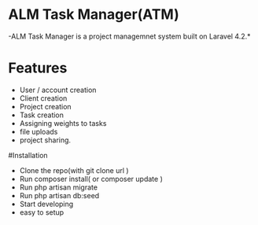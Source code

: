# ALM Task Manager(ATM)

-ALM Task Manager is a project managemnet system built on Laravel 4.2.*

# Features
  - User / account creation
  - Client creation
  - Project creation
  - Task creation 
  - Assigning weights to tasks
  - file uploads
  - project sharing.




#Installation
-   Clone the repo(with git clone url  )
-   Run composer install( or composer update  )
-   Run php artisan migrate
-   Run php artisan db:seed
-   Start developing
-   easy to setup 
